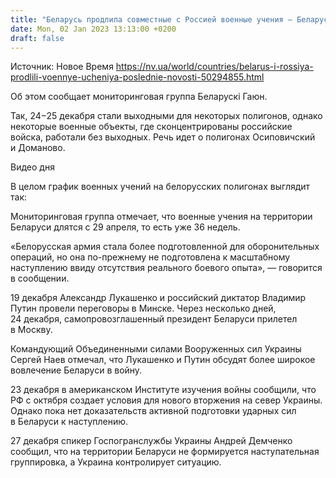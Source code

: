 ```yaml
---
title: "Беларусь продлила совместные с Россией военные учения — Беларускі Гаюн"
date: Mon, 02 Jan 2023 13:13:00 +0200
draft: false
---
```

Источник: Новое Время https://nv.ua/world/countries/belarus-i-rossiya-prodlili-voennye-ucheniya-poslednie-novosti-50294855.html


 Об этом сообщает мониторинговая группа Беларускі Гаюн.

Так, 24−25 декабря стали выходными для некоторых полигонов, однако некоторые военные объекты, где сконцентрированы российские войска, работали без выходных. Речь идет о полигонах Осиповичский и Доманово.

 Видео дня   

В целом график военных учений на белорусских полигонах выглядит так:

Мониторинговая группа отмечает, что военные учения на территории Беларуси длятся с 29 апреля, то есть уже 36 недель.

«Белорусская армия стала более подготовленной для оборонительных операций, но она по-прежнему не подготовлена к масштабному наступлению ввиду отсутствия реального боевого опыта», — говорится в сообщении.

19 декабря Александр Лукашенко и российский диктатор Владимир Путин провели переговоры в Минске. Через несколько дней, 24 декабря, самопровозглашенный президент Беларуси прилетел в Москву.

Командующий Объединенными силами Вооруженных сил Украины Сергей Наев отмечал, что Лукашенко и Путин обсудят более широкое вовлечение Беларуси в войну.

23 декабря в американском Институте изучения войны сообщили, что РФ с октября создает условия для нового вторжения на север Украины. Однако пока нет доказательств активной подготовки ударных сил в Беларуси к наступлению.

27 декабря спикер Госпогранслужбы Украины Андрей Демченко сообщил, что на территории Беларуси не формируется наступательная группировка, а Украина контролирует ситуацию.
